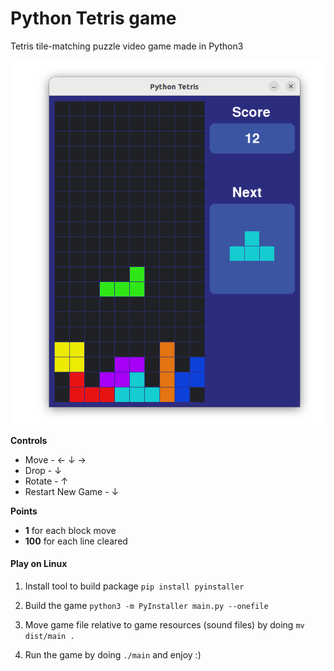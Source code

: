 # Python Tetris game

Tetris tile-matching puzzle video game made in Python3

![ScreenShot](https://raw.githubusercontent.com/pavankrao/tetris-game/main/screenshots/game.png)

**Controls**
- Move     - ← ↓ →
- Drop     - ↓
- Rotate   - ↑
- Restart New Game - ↓

**Points**
- **1** for each block move
- **100** for each line cleared


#### Play on Linux

1. Install tool to build package `pip install pyinstaller`

2. Build the game `python3 -m PyInstaller main.py --onefile`

3. Move game file relative to game resources (sound files) by doing `mv dist/main .`

4. Run the game by doing `./main` and enjoy :)